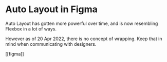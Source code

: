 # Auto Layout in Figma

Auto Layout has gotten more powerful over time, and is now resembling Flexbox in a lot of ways.

However as of 20 Apr 2022, there is no concept of wrapping. Keep that in mind when communicating with designers.

[[figma]]